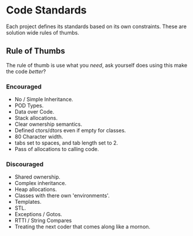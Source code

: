 # Code Standards

Each project defines its standards based on its own constraints. These are solution wide rules of thumbs.


## Rule of Thumbs

The rule of thumb is use what you _need_, ask yourself does using this make the code _better_?


### Encouraged

  - No / Simple Inheritance.
  - POD Types.
  - Data over Code.
  - Stack allocations.
  - Clear ownership semantics.
  - Defined ctors/dtors even if empty for classes.
  - 80 Character width.
  - tabs set to spaces, and tab length set to 2.
  - Pass of allocations to calling code.

### Discouraged

  - Shared ownership.
  - Complex inheritance.
  - Heap allocations.
  - Classes with there own 'environments'.
  - Templates.
  - STL.
  - Exceptions / Gotos.
  - RTTI / String Compares
  - Treating the next coder that comes along like a mornon.
